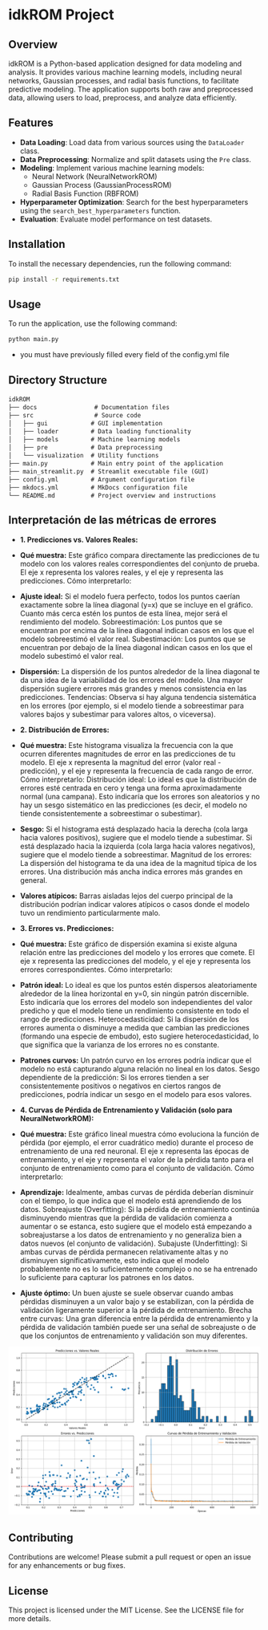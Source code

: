 # idkROM Project

## Overview
idkROM is a Python-based application designed for data modeling and analysis. It provides various machine learning models, including neural networks, Gaussian processes, and radial basis functions, to facilitate predictive modeling. The application supports both raw and preprocessed data, allowing users to load, preprocess, and analyze data efficiently.

## Features
- **Data Loading**: Load data from various sources using the `DataLoader` class.
- **Data Preprocessing**: Normalize and split datasets using the `Pre` class.
- **Modeling**: Implement various machine learning models:
  - Neural Network (NeuralNetworkROM)
  - Gaussian Process (GaussianProcessROM)
  - Radial Basis Function (RBFROM)
- **Hyperparameter Optimization**: Search for the best hyperparameters using the `search_best_hyperparameters` function.
- **Evaluation**: Evaluate model performance on test datasets.

## Installation
To install the necessary dependencies, run the following command:

```bash
pip install -r requirements.txt
```

## Usage
To run the application, use the following command:

```bash
python main.py
```

- you must have previously filled every field of the config.yml file


## Directory Structure
```
idkROM
├── docs                # Documentation files
├── src                 # Source code
│   ├── gui            # GUI implementation
│   ├── loader         # Data loading functionality
│   ├── models         # Machine learning models
│   ├── pre            # Data preprocessing
│   └── visualization  # Utility functions
├── main.py            # Main entry point of the application
├── main_streamlit.py  # Streamlit executable file (GUI)
├── config.yml         # Argument configuration file
├── mkdocs.yml         # MkDocs configuration file
└── README.md          # Project overview and instructions
```

## Interpretación de las métricas de errores
- **1. Predicciones vs. Valores Reales:**

 - **Qué muestra:** Este gráfico compara directamente las predicciones de tu modelo con los valores reales correspondientes del conjunto de prueba. El eje x representa los valores reales, y el eje y representa las predicciones.
Cómo interpretarlo:
 - **Ajuste ideal:** Si el modelo fuera perfecto, todos los puntos caerían exactamente sobre la línea diagonal (y=x) que se incluye en el gráfico. Cuanto más cerca estén los puntos de esta línea, mejor será el rendimiento del modelo.
Sobreestimación: Los puntos que se encuentran por encima de la línea diagonal indican casos en los que el modelo sobreestimó el valor real.
Subestimación: Los puntos que se encuentran por debajo de la línea diagonal indican casos en los que el modelo subestimó el valor real.
 - **Dispersión:** La dispersión de los puntos alrededor de la línea diagonal te da una idea de la variabilidad de los errores del modelo. Una mayor dispersión sugiere errores más grandes y menos consistencia en las predicciones.
Tendencias: Observa si hay alguna tendencia sistemática en los errores (por ejemplo, si el modelo tiende a sobreestimar para valores bajos y subestimar para valores altos, o viceversa).

- **2. Distribución de Errores:**

 - **Qué muestra:** Este histograma visualiza la frecuencia con la que ocurren diferentes magnitudes de error en las predicciones de tu modelo. El eje x representa la magnitud del error (valor real - predicción), y el eje y representa la frecuencia de cada rango de error.
Cómo interpretarlo:
Distribución ideal: Lo ideal es que la distribución de errores esté centrada en cero y tenga una forma aproximadamente normal (una campana). Esto indicaría que los errores son aleatorios y no hay un sesgo sistemático en las predicciones (es decir, el modelo no tiende consistentemente a sobreestimar o subestimar).
 - **Sesgo:** Si el histograma está desplazado hacia la derecha (cola larga hacia valores positivos), sugiere que el modelo tiende a subestimar. Si está desplazado hacia la izquierda (cola larga hacia valores negativos), sugiere que el modelo tiende a sobreestimar.
Magnitud de los errores: La dispersión del histograma te da una idea de la magnitud típica de los errores. Una distribución más ancha indica errores más grandes en general.
 - **Valores atípicos:** Barras aisladas lejos del cuerpo principal de la distribución podrían indicar valores atípicos o casos donde el modelo tuvo un rendimiento particularmente malo.


- **3. Errores vs. Predicciones:**

 - **Qué muestra:** Este gráfico de dispersión examina si existe alguna relación entre las predicciones del modelo y los errores que comete. El eje x representa las predicciones del modelo, y el eje y representa los errores correspondientes.
Cómo interpretarlo:
 - **Patrón ideal:** Lo ideal es que los puntos estén dispersos aleatoriamente alrededor de la línea horizontal en y=0, sin ningún patrón discernible. Esto indicaría que los errores del modelo son independientes del valor predicho y que el modelo tiene un rendimiento consistente en todo el rango de predicciones.
Heterocedasticidad: Si la dispersión de los errores aumenta o disminuye a medida que cambian las predicciones (formando una especie de embudo), esto sugiere heterocedasticidad, lo que significa que la varianza de los errores no es constante.
 - **Patrones curvos:** Un patrón curvo en los errores podría indicar que el modelo no está capturando alguna relación no lineal en los datos.
Sesgo dependiente de la predicción: Si los errores tienden a ser consistentemente positivos o negativos en ciertos rangos de predicciones, podría indicar un sesgo en el modelo para esos valores.


- **4. Curvas de Pérdida de Entrenamiento y Validación (solo para NeuralNetworkROM):**

 - **Qué muestra:** Este gráfico lineal muestra cómo evoluciona la función de pérdida (por ejemplo, el error cuadrático medio) durante el proceso de entrenamiento de una red neuronal. El eje x representa las épocas de entrenamiento, y el eje y representa el valor de la pérdida tanto para el conjunto de entrenamiento como para el conjunto de validación.
Cómo interpretarlo:
 - **Aprendizaje:** Idealmente, ambas curvas de pérdida deberían disminuir con el tiempo, lo que indica que el modelo está aprendiendo de los datos.
Sobreajuste (Overfitting): Si la pérdida de entrenamiento continúa disminuyendo mientras que la pérdida de validación comienza a aumentar o se estanca, esto sugiere que el modelo está empezando a sobreajustarse a los datos de entrenamiento y no generaliza bien a datos nuevos (el conjunto de validación).
Subajuste (Underfitting): Si ambas curvas de pérdida permanecen relativamente altas y no disminuyen significativamente, esto indica que el modelo probablemente no es lo suficientemente complejo o no se ha entrenado lo suficiente para capturar los patrones en los datos.
 - **Ajuste óptimo:** Un buen ajuste se suele observar cuando ambas pérdidas disminuyen a un valor bajo y se estabilizan, con la pérdida de validación ligeramente superior a la pérdida de entrenamiento.
Brecha entre curvas: Una gran diferencia entre la pérdida de entrenamiento y la pérdida de validación también puede ser una señal de sobreajuste o de que los conjuntos de entrenamiento y validación son muy diferentes.

![Captura de pantalla de las métricas de errores para la red neuronal](images/error_metrics_neural_network.png)


## Contributing
Contributions are welcome! Please submit a pull request or open an issue for any enhancements or bug fixes.

## License
This project is licensed under the MIT License. See the LICENSE file for more details.